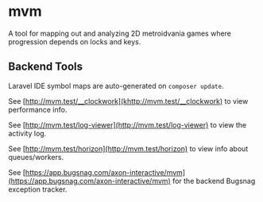 # mvm
A tool for mapping out and analyzing 2D metroidvania games where progression depends on locks and keys.


## Backend Tools

Laravel IDE symbol maps are auto-generated on `composer update`.

See [http://mvm.test/__clockwork](khttp://mvm.test/__clockwork) to view performance info.

See [http://mvm.test/log-viewer](http://mvm.test/log-viewer) to view the activity log.

See [http://mvm.test/horizon](http://mvm.test/horizon) to view info about queues/workers.

See [https://app.bugsnag.com/axon-interactive/mvm](https://app.bugsnag.com/axon-interactive/mvm) for the backend Bugsnag exception tracker.

